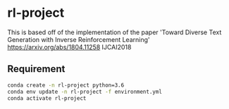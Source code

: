 # rl-project

This is based off of the implementation of the paper 'Toward Diverse Text Generation with Inverse Reinforcement Learning' https://arxiv.org/abs/1804.11258 IJCAI2018

## Requirement

```bash
conda create -n rl-project python=3.6
conda env update -n rl-project -f environment.yml
conda activate rl-project
```